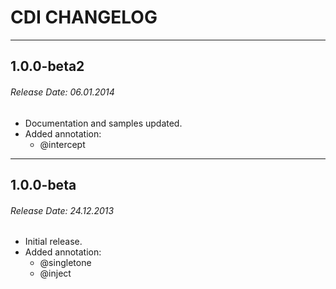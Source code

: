 # CDI CHANGELOG

---

## 1.0.0-beta2

###### Release Date: 06.01.2014

* Documentation and samples updated.
* Added annotation:
	* @intercept

---

## 1.0.0-beta

###### Release Date: 24.12.2013

* Initial release. 
* Added annotation:
	* @singletone
	* @inject

